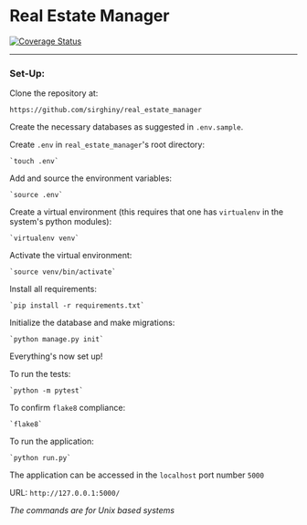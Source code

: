 # Real Estate Manager

[![Coverage Status](https://coveralls.io/repos/github/sirghiny/real_estate_manager/badge.svg?branch=create-more-views)](https://coveralls.io/github/sirghiny/real_estate_manager?branch=create-more-views)

***

### Set-Up:

Clone the repository at:

	https://github.com/sirghiny/real_estate_manager

Create the necessary databases as suggested in `.env.sample`.

Create `.env` in `real_estate_manager`'s root directory:

	`touch .env`

Add and source the environment variables:

	`source .env`

Create a virtual environment (this requires that one has `virtualenv` in the system's python modules):

	`virtualenv venv`

Activate the virtual environment:

	`source venv/bin/activate`

Install all requirements:

	`pip install -r requirements.txt`

Initialize the database and make migrations:

	`python manage.py init`

Everything's now set up!

To run the tests:

	`python -m pytest`

To confirm `flake8` compliance:

	`flake8`

To run the application:

	`python run.py`

The application can be accessed in the `localhost` port number `5000`

URL:
	`http://127.0.0.1:5000/`

*The commands are for Unix based systems*
